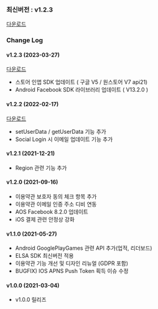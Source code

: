 ### 최신버전 : v1.2.3

[다운로드](https://xyuditqzezxs1008973.cdn.ntruss.com/sdk/GAMEPOT_Unreal_SDK_Release_230327.zip)


### Change Log

  
#### v1.2.3 (2023-03-27)

[다운로드](https://xyuditqzezxs1008973.cdn.ntruss.com/sdk/GAMEPOT_Unreal_SDK_Release_230327.zip)

- 스토어 인앱 SDK 업데이트 ( 구글 V5 / 원스토어 V7 api21) 
- Android Facebook SDK 라이브러리 업데이트 ( V13.2.0 )


#### v1.2.2 (2022-02-17)

[다운로드](https://xyuditqzezxs1008973.cdn.ntruss.com/sdk/GAMEPOT_Unreal_SDK_20220217.zip)

- setUserData / getUserData 기능 추가
- Social Login 시 이메일 업데이트 기능 추가

#### v1.2.1 (2021-12-21)

- Region 관련 기능 추가

#### v1.2.0 (2021-09-16)

- 이용약관 보호자 동의 체크 항목 추가
- 이용약관 이메일 인증 주소 디비 연동
- AOS Facebook 8.2.0 업데이트
- iOS 결제 관련 안정상 강화

#### v1.1.0 (2021-05-27)

- Android GooglePlayGames 관련 API 추가(업적, 리더보드)
- ELSA SDK 최신버전 적용
- 이용약관 기능 개선 및 디자인 리뉴얼 (GDPR 포함)
- BUGFIX) IOS APNS Push Token 획득 이슈 수정

#### v1.0.0 (2021-03-04)

- v1.0.0 릴리즈
